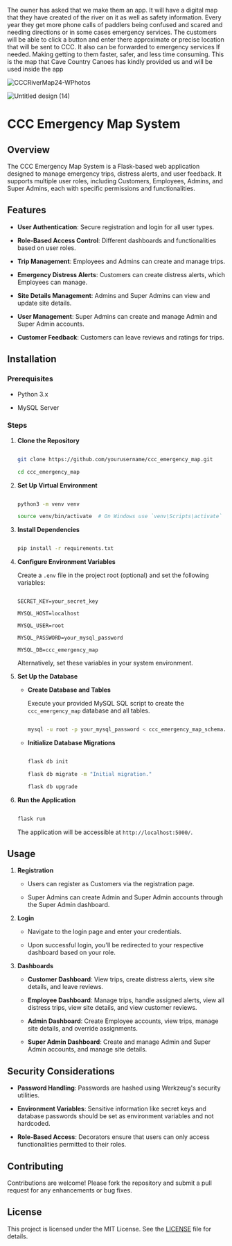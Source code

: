 The owner has asked that we make them an app.
It will have a digital map that they have created of the river on it as well as safety information. 
Every year they get more phone calls of paddlers being confused and scared and needing directions or in some cases emergency services. 
The customers will be able to click a button and enter there approximate or precise location that will be sent to CCC. 
It also can be forwarded to emergency services If needed. Making getting to them faster, safer, and less time consuming.
This is the map that Cave Country Canoes has kindly provided us and will be used inside the app

![CCCRiverMap24-WPhotos](https://github.com/user-attachments/assets/ab598f57-71a4-4994-bcfb-62147c696194)

![Untitled design (14)](https://github.com/user-attachments/assets/a7845a40-f220-4ad3-8e5b-47bf9313c4f9)


# CCC Emergency Map System 

## Overview 

The CCC Emergency Map System is a Flask-based web application designed to manage emergency trips, distress alerts, and user feedback. It supports multiple user roles, including Customers, Employees, Admins, and Super Admins, each with specific permissions and functionalities. 

## Features 

- **User Authentication**: Secure registration and login for all user types. 

- **Role-Based Access Control**: Different dashboards and functionalities based on user roles. 

- **Trip Management**: Employees and Admins can create and manage trips. 

- **Emergency Distress Alerts**: Customers can create distress alerts, which Employees can manage. 

- **Site Details Management**: Admins and Super Admins can view and update site details. 

- **User Management**: Super Admins can create and manage Admin and Super Admin accounts. 

- **Customer Feedback**: Customers can leave reviews and ratings for trips. 

## Installation 

### Prerequisites 

- Python 3.x 

- MySQL Server 

### Steps 

1. **Clone the Repository** 

    ```bash 

    git clone https://github.com/yourusername/ccc_emergency_map.git 

    cd ccc_emergency_map 

    ``` 

2. **Set Up Virtual Environment** 

    ```bash 

    python3 -m venv venv 

    source venv/bin/activate  # On Windows use `venv\Scripts\activate` 

    ``` 

3. **Install Dependencies** 

    ```bash 

    pip install -r requirements.txt 

    ``` 

4. **Configure Environment Variables** 

    Create a `.env` file in the project root (optional) and set the following variables: 

    ```env 

    SECRET_KEY=your_secret_key 

    MYSQL_HOST=localhost 

    MYSQL_USER=root 

    MYSQL_PASSWORD=your_mysql_password 

    MYSQL_DB=ccc_emergency_map 

    ``` 

    Alternatively, set these variables in your system environment. 

5. **Set Up the Database** 

    - **Create Database and Tables** 

        Execute your provided MySQL SQL script to create the `ccc_emergency_map` database and all tables. 

        ```bash 

        mysql -u root -p your_mysql_password < ccc_emergency_map_schema.sql 

        ``` 

    - **Initialize Database Migrations** 

        ```bash 

        flask db init 

        flask db migrate -m "Initial migration." 

        flask db upgrade 

        ``` 

6. **Run the Application** 

    ```bash 

    flask run 

    ``` 

    The application will be accessible at `http://localhost:5000/`. 

## Usage 

1. **Registration** 

    - Users can register as Customers via the registration page. 

    - Super Admins can create Admin and Super Admin accounts through the Super Admin dashboard. 

2. **Login** 

    - Navigate to the login page and enter your credentials. 

    - Upon successful login, you'll be redirected to your respective dashboard based on your role. 

3. **Dashboards** 

    - **Customer Dashboard**: View trips, create distress alerts, view site details, and leave reviews. 

    - **Employee Dashboard**: Manage trips, handle assigned alerts, view all distress trips, view site details, and view customer reviews. 

    - **Admin Dashboard**: Create Employee accounts, view trips, manage site details, and override assignments. 

    - **Super Admin Dashboard**: Create and manage Admin and Super Admin accounts, and manage site details. 

## Security Considerations 

- **Password Handling**: Passwords are hashed using Werkzeug's security utilities. 

- **Environment Variables**: Sensitive information like secret keys and database passwords should be set as environment variables and not hardcoded. 

- **Role-Based Access**: Decorators ensure that users can only access functionalities permitted to their roles. 

## Contributing 

Contributions are welcome! Please fork the repository and submit a pull request for any enhancements or bug fixes. 

## License 

This project is licensed under the MIT License. See the [LICENSE](LICENSE) file for details. 
